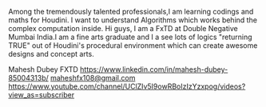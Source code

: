 Among the tremendously talented professionals,I am learning codings and maths for Houdini. I want to understand Algorithms which works behind the complex computation inside.
Hi guys, I am a FxTD at Double Negative Mumbai India.I am a fine arts graduate and I a see lots of logics "returning TRUE" out of Houdini's procedural environment which can create awesome designs and concept arts.

Mahesh Dubey
FXTD
https://www.linkedin.com/in/mahesh-dubey-85004313b/
maheshfx108@gmail.com
https://www.youtube.com/channel/UClZIv5I9owRBoIzIzYzxpog/videos?view_as=subscriber
